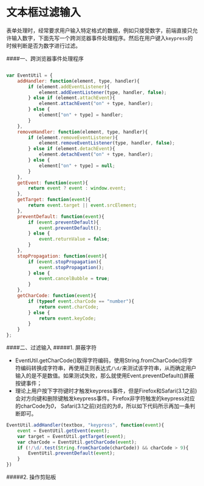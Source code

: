 ﻿# 文本框过滤输入
表单处理时，经常要求用户输入特定格式的数据，例如只接受数字，前端直接只允许输入数字，下面先写一个跨浏览器事件处理程序。然后在用户键入`keypress`的时候判断是否为数字进行过滤。


####一、跨浏览器事件处理程序
```js

var EventUtil = {
    addHandler: function(element, type, handler){
        if (element.addEventListener){
            element.addEventListener(type, handler, false);
        } else if (element.attachEvent){
            element.attachEvent("on" + type, handler);
        } else {
            element["on" + type] = handler;
        }
    },
    removeHandler: function(element, type, handler){
        if (element.removeEventListener){
            element.removeEventListener(type, handler, false);
        } else if (element.detachEvent){
            element.detachEvent("on" + type, handler);
        } else {
            element["on" + type] = null;
        }
    },
    getEvent: function(event){
        return event ? event : window.event;
    },
    getTarget: function(event){
        return event.target || event.srcElement;
    },
    preventDefault: function(event){
        if (event.preventDefault){
            event.preventDefault();
        } else {
            event.returnValue = false;
        }
    },
    stopPropagation: function(event){
        if (event.stopPropagation){
            event.stopPropagation();
        } else {
            event.cancelBubble = true;
        }
    },
    getCharCode: function(event){
        if (typeof event.charCode == "number"){
            return event.charCode;
        } else {
            return event.keyCode;
        }
    }
};
```

####二、过滤输入
#####1. 屏蔽字符
+ EventUtil.getCharCode()取得字符编码，使用String.fromCharCode()将字符编码转换成字符串，再使用正则表达式`/\d/`来测试该字符串，从而确定用户输入的是不是数值。如果测试失败，那么就使用Event.preventDefault()屏蔽按键事件；
+ 理论上用户按下字符键时才触发keypress事件，但是Firefox和Safari(3.1之前)会对方向键和删除键触发keypress事件。Firefox非字符触发的keypress对应的charCode为*0*， Safari(3.1之前)对应的为*8*，所以如下代码所示再加一条判断即可。   

```js
EventUtil.addHandler(textbox, "keypress", function(event){
    event = EventUtil.getEvent(event);
    var target = EventUtil.getTarget(event);
    var charCode = EventUtil.getCharCode(event);
    if (!/\d/.test(String.fromCharCode(charCode)) && charCode > 9){
        EventUtil.preventDefault(event);
    }
})        
```
    
#####2. 操作剪贴板






